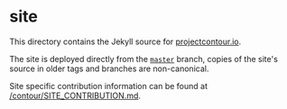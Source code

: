 # site

This directory contains the Jekyll source for [projectcontour.io][0].

The site is deployed directly from the [`master`][1] branch, copies of the site's source in older tags and branches are non-canonical.

Site specific contribution information can be found at [/contour/SITE_CONTRIBUTION.md](/contour/SITE_CONTRIBUTION.md).

[0]: https://projectcontour.io/
[1]: {{site.github.repository_url}}/tree/master/site

